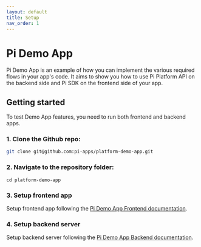 ```yaml
---
layout: default
title: Setup
nav_order: 1
---
```


# Pi Demo App

Pi Demo App is an example of how you can implement the various required flows in your app's code. It aims to show you how to use Pi Platform API on the backend side and Pi SDK on the frontend side of your app. 

## Getting started

To test Demo App features, you need to run both frontend and backend apps.

### 1. Clone the Github repo:

```sh
git clone git@github.com:pi-apps/platform-demo-app.git
```

### 2. Navigate to the repository folder:

```
cd platform-demo-app
```

### 3. Setup frontend app 

Setup frontend app following the [Pi Demo App Frontend documentation](../demoAppFrontend).

### 4. Setup backend server

Setup backend server following the [Pi Demo App Backend documentation](../demoAppBackend).

